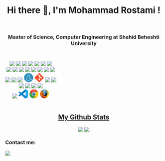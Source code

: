 <!--
**MohammadRostami71/MohammadRostami71** is a ✨ _special_ ✨ repository because its `README.md` (this file) appears on your GitHub profile.

Here are some ideas to get you started:

- 🔭 I’m currently working on ...
- 🌱 I’m currently learning ...
- 👯 I’m looking to collaborate on ...
- 🤔 I’m looking for help with ...
- 💬 Ask me about ...
- 📫 How to reach me: ...
- 😄 Pronouns: ...
- ⚡ Fun fact: ...
-->

<h1 align="center">Hi there 👋, I'm Mohammad Rostami !</h1>
<p align="center">
<br>
</p>
<h3 align="center">Master of Science, Computer Engineering at Shahid Beheshti University</h3>
<br/>
<p style="display: inline-block;" align="center">
<img width="30px" src="https://cdn.jsdelivr.net/gh/devicons/devicon/icons/html5/html5-original.svg" /> 
<img width="30px" src="https://cdn.jsdelivr.net/gh/devicons/devicon/icons/css3/css3-plain.svg" /> 
<img width="30px" src="https://cdn.jsdelivr.net/gh/devicons/devicon/icons/tailwindcss/tailwindcss-plain.svg" />
<img width="30px" src="https://cdn.jsdelivr.net/gh/devicons/devicon/icons/bootstrap/bootstrap-original.svg" />
<img width="30px" src="https://cdn.jsdelivr.net/gh/devicons/devicon/icons/materialui/materialui-original.svg" />
<img width="30px" src="https://cdn.jsdelivr.net/gh/devicons/devicon/icons/vuetify/vuetify-original.svg" />
<img width="30px" src="https://cdn.jsdelivr.net/gh/devicons/devicon/icons/sass/sass-original.svg" /> 
<br/>
<img width="30px" src="https://cdn.jsdelivr.net/gh/devicons/devicon/icons/typescript/typescript-original.svg" />
<img width="30px" src="https://cdn.jsdelivr.net/gh/devicons/devicon/icons/javascript/javascript-original.svg" />
<img width="30px" src="https://cdn.jsdelivr.net/gh/devicons/devicon/icons/react/react-original.svg" />
<img width="30px" src="https://cdn.jsdelivr.net/gh/devicons/devicon/icons/nextjs/nextjs-original.svg" />
<img width="30px" src="https://cdn.jsdelivr.net/gh/devicons/devicon/icons/vuejs/vuejs-original.svg" />
<img width="30px" src="https://cdn.jsdelivr.net/gh/devicons/devicon/icons/nuxtjs/nuxtjs-original.svg" />
<img width="30px" src="https://cdn.jsdelivr.net/gh/devicons/devicon/icons/redux/redux-original.svg" />
<img width="30px" src="https://cdn.jsdelivr.net/gh/devicons/devicon/icons/jest/jest-plain.svg" />
<br/>
<img width="30px" src="https://cdn.jsdelivr.net/gh/devicons/devicon/icons/babel/babel-original.svg" />
<img width="30px" src="https://cdn.jsdelivr.net/gh/devicons/devicon/icons/webpack/webpack-original.svg" />
<img width="30px" src="https://cdn.jsdelivr.net/gh/devicons/devicon/icons/npm/npm-original-wordmark.svg" />
<img width="30px" src="https://github.com/devicons/devicon/blob/v2.15.1/icons/yarn/yarn-original.svg" />
<img width="30px" src="https://github.com/devicons/devicon/blob/v2.15.1/icons/git/git-original.svg" />
<img width="30px" src="https://cdn.jsdelivr.net/gh/devicons/devicon/icons/gitlab/gitlab-original.svg" />
<img width="30px" src="https://cdn.jsdelivr.net/gh/devicons/devicon/icons/github/github-original.svg" />

<br/>

<img width="30px" src="https://cdn.jsdelivr.net/gh/devicons/devicon/icons/python/python-plain.svg" />
<img width="30px" src="https://cdn.jsdelivr.net/gh/devicons/devicon/icons/linux/linux-original.svg" />
<img width="30px" src="https://cdn.jsdelivr.net/gh/devicons/devicon/icons/ubuntu/ubuntu-plain-wordmark.svg" />
<img width="30px" src="https://cdn.jsdelivr.net/gh/devicons/devicon/icons/windows8/windows8-original.svg" />
<br/>
<img width="30px" src="https://cdn.jsdelivr.net/gh/devicons/devicon/icons/jetbrains/jetbrains-plain.svg" />
<img width="30px" src="https://github.com/devicons/devicon/blob/v2.15.1/icons/vscode/vscode-original.svg" />
<img width="30px" src="https://github.com/devicons/devicon/blob/v2.15.1/icons/chrome/chrome-original.svg" />
<img width="30px" src="https://github.com/devicons/devicon/blob/v2.15.1/icons/firefox/firefox-original.svg" />



<h2 align="center"><u>My Github Stats</u></h2>
<p align="center">
<img align="center" src="https://github-readme-stats-git-masterrstaa-rickstaa.vercel.app/api/top-langs/?username=MohammadRostami71&layout=compact&bg_color=0,73FA79,73FDFF,7A81FF&theme=graywhite&langs_count=10&exclude_repo=kasweb">
<img align="center" src="https://github-readme-stats-git-masterrstaa-rickstaa.vercel.app/api?username=MohammadRostami71&count_private=true&show_icons=trueline_height=21&bg_color=0,EC6C6C,FFD479,FFFC79,73FA79&theme=graywhite">		
</p>

### Contact me:
<a href="mailto:mohammad.rostami13@gmail.com" target="_blank"><img src="https://img.shields.io/badge/Email-mohammad.rostami13@gmail.com-teal?style=for-the-badge&logo=gmail"></a>

</p>
